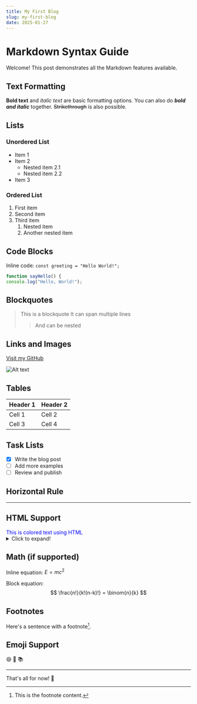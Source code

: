 ```yaml
---
title: My First Blog
slug: my-first-blog
date: 2025-01-27
---
```


# Markdown Syntax Guide

Welcome! This post demonstrates all the Markdown features available.

## Text Formatting

**Bold text** and *italic text* are basic formatting options.
You can also do ***bold and italic*** together.
~~Strikethrough~~ is also possible.

## Lists

### Unordered List
* Item 1
* Item 2
  * Nested item 2.1
  * Nested item 2.2
* Item 3

### Ordered List
1. First item
2. Second item
3. Third item
   1. Nested item
   2. Another nested item

## Code Blocks

Inline code: `const greeting = "Hello World!";`

```javascript
function sayHello() {
console.log("Hello, World!");
```


## Blockquotes

> This is a blockquote
> It can span multiple lines
>> And can be nested

## Links and Images

[Visit my GitHub](https://github.com/omimouni)

![Alt text](https://picsum.photos/200/300)

## Tables

| Header 1 | Header 2 |
|----------|----------|
| Cell 1   | Cell 2   |
| Cell 3   | Cell 4   |

## Task Lists

- [x] Write the blog post
- [ ] Add more examples
- [ ] Review and publish

## Horizontal Rule

---

## HTML Support

<div style="color: blue;">
  This is colored text using HTML
</div>

<details>
  <summary>Click to expand!</summary>
  Hidden content here
</details>

## Math (if supported)

Inline equation: $E = mc^2$

Block equation:
$$
\frac{n!}{k!(n-k)!} = \binom{n}{k}
$$


## Footnotes

Here's a sentence with a footnote[^1].

[^1]: This is the footnote content.

## Emoji Support

:smile: :rocket: :books:

---

That's all for now! 🎉